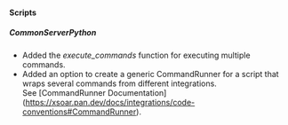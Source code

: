 #### Scripts
##### CommonServerPython
- Added the *execute_commands* function for executing multiple commands.
- Added an option to create a generic CommandRunner for a script that wraps several commands from different integrations.  
  See [CommandRunner Documentation] (https://xsoar.pan.dev/docs/integrations/code-conventions#CommandRunner).
